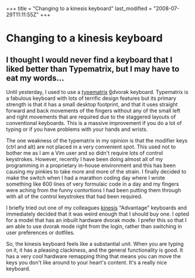 +++
title = "Changing to a kinesis keyboard"
last_modified = "2008-07-29T11:11:55Z"
+++
# Changing to a kinesis keyboard

## I thought I would never find a keyboard that I liked better than Typematrix, but I may have to eat my words...

Until yesterday, I used to use a [typematrix][5] [6]dvorak keyboard.
Typematrix is a fabulous keyboard with lots of terrific design features
but its primary strength is that it has a small desktop footprint, and
that it uses straight forward and back movements of the fingers without
any of the small left and right movements that are required due to the
staggered layouts of conventional keyboards. This is a massive
improvement if you do a lot of typing or if you have problems with your
hands and wrists.

The one weakness of the typematrix in my opinion is that the modifier
keys (ctrl and alt) are not placed in a very convenient spot. This used
not to bother me as I am a Vim user and so didn't require lots of
control keystrokes. However, recently I have been doing almost all of
my programming in a proprietary in-house environment and this has been
causing my pinkies to take more and more of the strain. I finally
decided to make the switch when I had a marathon coding day where I
wrote something like 600 lines of very formulaic code in a day and my
fingers were aching from the funny contortions I had been putting them
through with all of the control keystrokes that had been required.

I briefly tried out one of my colleagues [kinesis][7] "Advantage"
keyboards and immediately decided that it was weird enough that I
should buy one. I opted for a model that has an inbuilt hardware dvorak
mode. I prefer this so that I am able to use dvorak mode right from the
login, rather than switching in user preferences or dotfiles.

So, the kinesis keyboard feels like a substantial unit. When you are
typing on it, it has a pleasing clackiness, and the general
functionality is good. It has a very cool hardware remapping thing that
means you can move the keys you don't like around to your heart's
content. It's a really nice keyboard.

[1]: http://www.uncarved.com/articles/kinesis
[2]: http://www.uncarved.com/
[3]: http://www.uncarved.com/articles/contact
[4]: http://www.uncarved.com/login/
[5]: http://www.typematrix.com/
[6]: http://www.mwbrooks.com/dvorak/
[7]: http://www.kinesis-ergo.com/advantage.htm
[8]: http://www.uncarved.com/tags/computers
[9]: http://www.uncarved.com/tags/reviews
[10]: mailto:sean@uncarved.com
[11]: http://creativecommons.org/licenses/by-sa/4.0/
